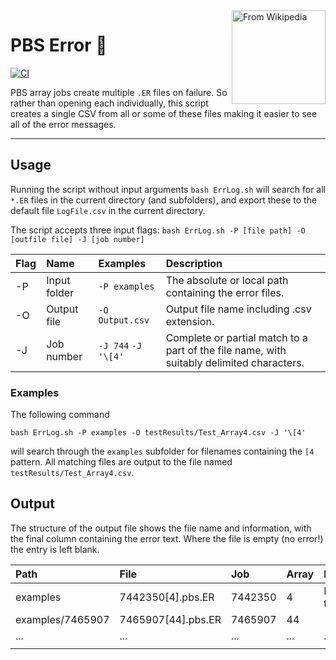 <img src="https://upload.wikimedia.org/wikipedia/commons/3/33/Ancient_warded_lock_key_transparent.png" alt="From Wikipedia" width="150" align="right" caption="Text left hanging">

# PBS Error 🚨

[![CI](https://github.com/jsmckenzie/PBS_Error/actions/workflows/CI.yml/badge.svg)](https://github.com/jsmckenzie/PBS_Error/actions/workflows/CI.yml)

PBS array jobs create multiple `.ER` files on failure. So rather than opening each individually, this script creates a single CSV from all or some of these files making it easier to see all of the error messages.

* * *

## Usage
Running the script without input arguments `bash ErrLog.sh` will search for all `*.ER` files in the current directory (and subfolders), and export these to the default file `LogFile.csv` in the current directory.

The script accepts three input flags: `bash ErrLog.sh -P [file path] -O [outfile file] -J [job number]`

| Flag | Name | Examples | Description |
| :-   | :-    | :-      | :-          |
| -P   | Input folder | `-P examples`| The absolute or local path containing the error files. |
| -O   | Output file | `-O Output.csv` | Output file name including .csv extension. |
| -J   | Job number | `-J 744` `-J '\[4'` | Complete or partial match to a part of the file name, with suitably delimited characters. |

### Examples
The following command 
```
bash ErrLog.sh -P examples -O testResults/Test_Array4.csv -J '\[4'
```
will search through the `examples` subfolder for filenames containing the `[4` pattern. All matching files are output to the file named `testResults/Test_Array4.csv`.

## Output
The structure of the output file shows the file name and information, with the final column containing the error text. Where the file is empty (no error!) the entry is left blank.

| Path | File | Job | Array | Error |
| :-   | :-   | :-  | :-    | :-    |
| examples | 7442350[4].pbs.ER | 7442350 | 4 | Error text |
| examples/7465907 | 7465907[44].pbs.ER | 7465907 | 44 |  |
| ... | ... | ... | ... | ...|
| | | | | |
